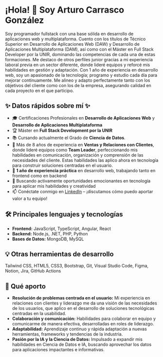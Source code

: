 # ¡Hola! 👋 Soy Arturo Carrasco González

Soy programador fullstack con una base sólida en desarrollo de aplicaciones web y multiplataforma. Cuento con los títulos de Técnico Superior en Desarrollo de Aplicaciones Web (DAW) y Desarrollo de Aplicaciones Multiplataforma (DAM), así como con el Máster en Full Stack Developer por la UNIR, dominando las competencias de cada una de estas formaciones. Me destaco de otros perfiles junior gracias a mi experiencia laboral previa en un sector diferente, donde lideré equipos y reforcé mis habilidades en gestión y adaptación. Con 1 año de experiencia en desarrollo web, soy un apasionado de la tecnología; programo y estudio cada día para mejorar continuamente. Me alineo y adapto perfectamente tanto con los objetivos del cliente como con los de la empresa, asegurando calidad en cada proyecto en el que participo.

## ✨ Datos rápidos sobre mí ✨
- 🎓 Certificaciones Profesionales en **Desarrollo de Aplicaciones Web** y **Desarrollo de Aplicaciones Multiplataforma**
- 🏆 Máster en **Full Stack Development por la UNIR**
- 📚 Cursando actualmente el Grado de **Ciencia de Datos**.
- 💼 Más de 8 años de experiencia en **Ventas y Relaciones con Clientes**, donde lideré equipos como **Team Leader**, perfeccionando mis habilidades en comunicación, organización y comprensión de las necesidades del cliente. Estas habilidades las aplico ahora en tecnología para construir soluciones centradas en el usuario.
- 🔨 **1 año de experiencia práctica** en desarrollo web, trabajando tanto en frontend como en backend
- 🔭 Buscando activamente oportunidades emocionantes en tecnología para aplicar mis habilidades y creatividad
- 📫 Conéctate conmigo en [LinkedIn](https://www.linkedin.com/in/arturo-carrasco-gonzález) – ¡discutamos cómo puedo aportar valor a tu equipo!

## 🛠️ Principales lenguajes y tecnologías
- **Frontend:** JavaScript, TypeScript, Angular, React
- **Backend:** Node.js, .NET, PHP, Python
- **Bases de Datos:** MongoDB, MySQL

## 💡 Otras herramientas de desarrollo
Tailwind CSS, HTML5, CSS3, Bootstrap, Git, Visual Studio Code, Figma, Notion, Jira, GitHub Actions

## 🌟 Qué aporto
- **Resolución de problemas centrada en el usuario:** Mi experiencia en relaciones con clientes y liderazgo me da una visión de las necesidades de los usuarios, que aplico en el desarrollo de soluciones tecnológicas centradas en la usabilidad.
- **Colaboración y comunicación:** Habilidades para colaborar en equipo y comunicarme de manera efectiva, desarrolladas en roles de liderazgo.
- **Adaptabilidad:** Aprendizaje continuo y rápida adaptación a nuevas herramientas, frameworks y tendencias de la industria.
- **Pasión por la IA y la Ciencia de Datos:** Impulsado a expandir mis habilidades en Ciencia de Datos e IA, buscando aprovechar los datos para aplicaciones impactantes e informativas.


